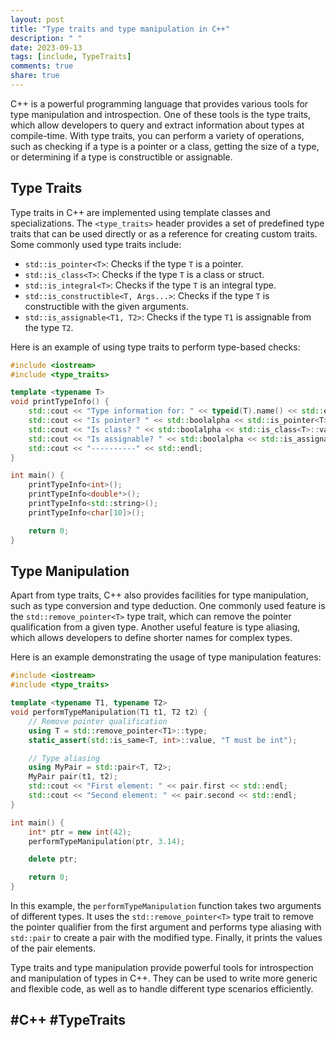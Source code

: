 ```yaml
---
layout: post
title: "Type traits and type manipulation in C++"
description: " "
date: 2023-09-13
tags: [include, TypeTraits]
comments: true
share: true
---
```


C++ is a powerful programming language that provides various tools for type manipulation and introspection. One of these tools is the type traits, which allow developers to query and extract information about types at compile-time. With type traits, you can perform a variety of operations, such as checking if a type is a pointer or a class, getting the size of a type, or determining if a type is constructible or assignable.

## Type Traits

Type traits in C++ are implemented using template classes and specializations. The `<type_traits>` header provides a set of predefined type traits that can be used directly or as a reference for creating custom traits. Some commonly used type traits include:

- `std::is_pointer<T>`: Checks if the type `T` is a pointer.
- `std::is_class<T>`: Checks if the type `T` is a class or struct.
- `std::is_integral<T>`: Checks if the type `T` is an integral type.
- `std::is_constructible<T, Args...>`: Checks if the type `T` is constructible with the given arguments.
- `std::is_assignable<T1, T2>`: Checks if the type `T1` is assignable from the type `T2`.

Here is an example of using type traits to perform type-based checks:

```cpp
#include <iostream>
#include <type_traits>

template <typename T>
void printTypeInfo() {
    std::cout << "Type information for: " << typeid(T).name() << std::endl;
    std::cout << "Is pointer? " << std::boolalpha << std::is_pointer<T>::value << std::endl;
    std::cout << "Is class? " << std::boolalpha << std::is_class<T>::value << std::endl;
    std::cout << "Is assignable? " << std::boolalpha << std::is_assignable<int, T>::value << std::endl;
    std::cout << "----------" << std::endl;
}

int main() {
    printTypeInfo<int>();
    printTypeInfo<double*>();
    printTypeInfo<std::string>();
    printTypeInfo<char[10]>();

    return 0;
}
```

## Type Manipulation

Apart from type traits, C++ also provides facilities for type manipulation, such as type conversion and type deduction. One commonly used feature is the `std::remove_pointer<T>` type trait, which can remove the pointer qualification from a given type. Another useful feature is type aliasing, which allows developers to define shorter names for complex types.

Here is an example demonstrating the usage of type manipulation features:

```cpp
#include <iostream>
#include <type_traits>

template <typename T1, typename T2>
void performTypeManipulation(T1 t1, T2 t2) {
    // Remove pointer qualification
    using T = std::remove_pointer<T1>::type;
    static_assert(std::is_same<T, int>::value, "T must be int");

    // Type aliasing
    using MyPair = std::pair<T, T2>;
    MyPair pair(t1, t2);
    std::cout << "First element: " << pair.first << std::endl;
    std::cout << "Second element: " << pair.second << std::endl;
}

int main() {
    int* ptr = new int(42);
    performTypeManipulation(ptr, 3.14);

    delete ptr;

    return 0;
}
```

In this example, the `performTypeManipulation` function takes two arguments of different types. It uses the `std::remove_pointer<T>` type trait to remove the pointer qualifier from the first argument and performs type aliasing with `std::pair` to create a pair with the modified type. Finally, it prints the values of the pair elements.

Type traits and type manipulation provide powerful tools for introspection and manipulation of types in C++. They can be used to write more generic and flexible code, as well as to handle different type scenarios efficiently.

## #C++ #TypeTraits